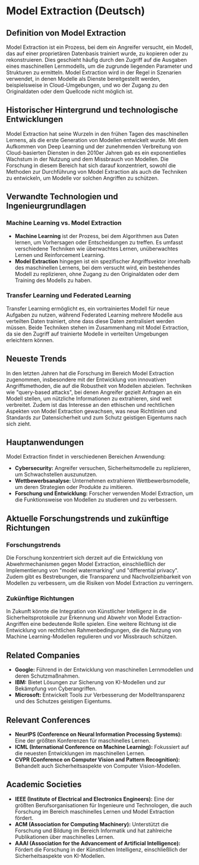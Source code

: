 # Model Extraction (Deutsch)

## Definition von Model Extraction

Model Extraction ist ein Prozess, bei dem ein Angreifer versucht, ein Modell, das auf einer proprietären Datenbasis trainiert wurde, zu kopieren oder zu rekonstruieren. Dies geschieht häufig durch den Zugriff auf die Ausgaben eines maschinellen Lernmodells, um die zugrunde liegenden Parameter und Strukturen zu ermitteln. Model Extraction wird in der Regel in Szenarien verwendet, in denen Modelle als Dienste bereitgestellt werden, beispielsweise in Cloud-Umgebungen, und wo der Zugang zu den Originaldaten oder dem Quellcode nicht möglich ist.

## Historischer Hintergrund und technologische Entwicklungen

Model Extraction hat seine Wurzeln in den frühen Tagen des maschinellen Lernens, als die erste Generation von Modellen entwickelt wurde. Mit dem Aufkommen von Deep Learning und der zunehmenden Verbreitung von Cloud-basierten Diensten in den 2010er Jahren gab es ein exponentielles Wachstum in der Nutzung und dem Missbrauch von Modellen. Die Forschung in diesem Bereich hat sich darauf konzentriert, sowohl die Methoden zur Durchführung von Model Extraction als auch die Techniken zu entwickeln, um Modelle vor solchen Angriffen zu schützen.

## Verwandte Technologien und Ingenieurgrundlagen

### Machine Learning vs. Model Extraction

- **Machine Learning** ist der Prozess, bei dem Algorithmen aus Daten lernen, um Vorhersagen oder Entscheidungen zu treffen. Es umfasst verschiedene Techniken wie überwachtes Lernen, unüberwachtes Lernen und Reinforcement Learning.
- **Model Extraction** hingegen ist ein spezifischer Angriffsvektor innerhalb des maschinellen Lernens, bei dem versucht wird, ein bestehendes Modell zu replizieren, ohne Zugang zu den Originaldaten oder dem Training des Modells zu haben.

### Transfer Learning und Federated Learning

Transfer Learning ermöglicht es, ein vortrainiertes Modell für neue Aufgaben zu nutzen, während Federated Learning mehrere Modelle aus verteilten Daten trainiert, ohne dass diese Daten zentralisiert werden müssen. Beide Techniken stehen im Zusammenhang mit Model Extraction, da sie den Zugriff auf trainierte Modelle in verteilten Umgebungen erleichtern können.

## Neueste Trends

In den letzten Jahren hat die Forschung im Bereich Model Extraction zugenommen, insbesondere mit der Entwicklung von innovativen Angriffsmethoden, die auf die Robustheit von Modellen abzielen. Techniken wie "query-based attacks", bei denen Angreifer gezielt Anfragen an ein Modell stellen, um nützliche Informationen zu extrahieren, sind weit verbreitet. Zudem ist das Interesse an den ethischen und rechtlichen Aspekten von Model Extraction gewachsen, was neue Richtlinien und Standards zur Datensicherheit und zum Schutz geistigen Eigentums nach sich zieht.

## Hauptanwendungen

Model Extraction findet in verschiedenen Bereichen Anwendung:

- **Cybersecurity:** Angreifer versuchen, Sicherheitsmodelle zu replizieren, um Schwachstellen auszunutzen.
- **Wettbewerbsanalyse:** Unternehmen extrahieren Wettbewerbsmodelle, um deren Strategien oder Produkte zu imitieren.
- **Forschung und Entwicklung:** Forscher verwenden Model Extraction, um die Funktionsweise von Modellen zu studieren und zu verbessern.

## Aktuelle Forschungstrends und zukünftige Richtungen

### Forschungstrends

Die Forschung konzentriert sich derzeit auf die Entwicklung von Abwehrmechanismen gegen Model Extraction, einschließlich der Implementierung von "model watermarking" und "differential privacy". Zudem gibt es Bestrebungen, die Transparenz und Nachvollziehbarkeit von Modellen zu verbessern, um die Risiken von Model Extraction zu verringern.

### Zukünftige Richtungen

In Zukunft könnte die Integration von Künstlicher Intelligenz in die Sicherheitsprotokolle zur Erkennung und Abwehr von Model Extraction-Angriffen eine bedeutende Rolle spielen. Eine weitere Richtung ist die Entwicklung von rechtlichen Rahmenbedingungen, die die Nutzung von Machine Learning-Modellen regulieren und vor Missbrauch schützen.

## Related Companies

- **Google:** Führend in der Entwicklung von maschinellen Lernmodellen und deren Schutzmaßnahmen.
- **IBM:** Bietet Lösungen zur Sicherung von KI-Modellen und zur Bekämpfung von Cyberangriffen.
- **Microsoft:** Entwickelt Tools zur Verbesserung der Modelltransparenz und des Schutzes geistigen Eigentums.

## Relevant Conferences

- **NeurIPS (Conference on Neural Information Processing Systems):** Eine der größten Konferenzen für maschinelles Lernen.
- **ICML (International Conference on Machine Learning):** Fokussiert auf die neuesten Entwicklungen im maschinellen Lernen.
- **CVPR (Conference on Computer Vision and Pattern Recognition):** Behandelt auch Sicherheitsaspekte von Computer Vision-Modellen.

## Academic Societies

- **IEEE (Institute of Electrical and Electronics Engineers):** Eine der größten Berufsorganisationen für Ingenieure und Technologen, die auch Forschung im Bereich maschinelles Lernen und Model Extraction fördert.
- **ACM (Association for Computing Machinery):** Unterstützt die Forschung und Bildung im Bereich Informatik und hat zahlreiche Publikationen über maschinelles Lernen.
- **AAAI (Association for the Advancement of Artificial Intelligence):** Fördert die Forschung in der Künstlichen Intelligenz, einschließlich der Sicherheitsaspekte von KI-Modellen.